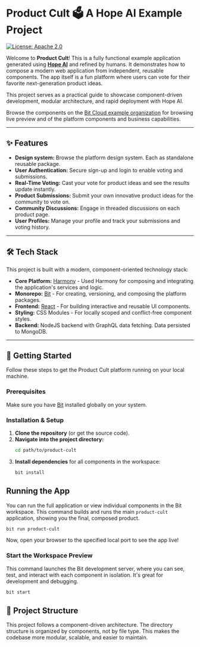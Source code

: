 # Product Cult 🗳️ A Hope AI Example Project 

[![License: Apache 2.0](https://img.shields.io/badge/License-Apache_2.0-blue.svg)](https://opensource.org/licenses/Apache-2.0)

Welcome to **Product Cult**! This is a fully functional example application generated using [**Hope AI**](https://bit.cloud) and refined by humans. It demonstrates how to compose a modern web application from independent, reusable components. The app itself is a fun platform where users can vote for their favorite next-generation product ideas.

This project serves as a practical guide to showcase component-driven development, modular architecture, and rapid deployment with Hope AI.

Browse the components on the [Bit Cloud example organization](https://bit.cloud/infinity) for browsing live preview and of the platform components and business capabilities.

---

## ✨ Features

* **Design system:** Browse the platform design system. Each as standalone reusable package.
* **User Authentication:** Secure sign-up and login to enable voting and submissions.
* **Real-Time Voting:** Cast your vote for product ideas and see the results update instantly.
* **Product Submissions:** Submit your own innovative product ideas for the community to vote on.
* **Community Discussions:** Engage in threaded discussions on each product page.
* **User Profiles:** Manage your profile and track your submissions and voting history.

---

## 🛠️ Tech Stack

This project is built with a modern, component-oriented technology stack:

* **Core Platform:** [Harmony](https://bit.dev) - Used Harmony for composing and integrating the application's services and logic.
* **Monorepo:** [Bit](https://bit.dev) - For creating, versioning, and composing the platform packages.
* **Frontend:** [React](https://reactjs.org/) - For building interactive and reusable UI components.
* **Styling:** CSS Modules - For locally scoped and conflict-free component styles.
* **Backend:** NodeJS backend with GraphQL data fetching. Data persisted to MongoDB. 

---

## 🚀 Getting Started

Follow these steps to get the Product Cult platform running on your local machine.

### Prerequisites

Make sure you have [Bit](https://bit.dev/docs/getting-started/installing-bit/installing-bit) installed globally on your system.

### Installation & Setup

1.  **Clone the repository** (or get the source code).
2.  **Navigate into the project directory:**
    ```bash
    cd path/to/product-cult
    ```
3.  **Install dependencies** for all components in the workspace:
    ```bash
    bit install
    ```

## Running the App

You can run the full application or view individual components in the Bit workspace.
This command builds and runs the main `product-cult` application, showing you the final, composed product.

```bash
bit run product-cult
```
Now, open your browser to the specified local port to see the app live!

### Start the Workspace Preview

This command launches the Bit development server, where you can see, test, and interact with each component in isolation. It's great for development and debugging.

```bash
bit start
```

## 📂 Project Structure

This project follows a component-driven architecture. The directory structure is organized by components, not by file type. This makes the codebase more modular, scalable, and easier to maintain.
